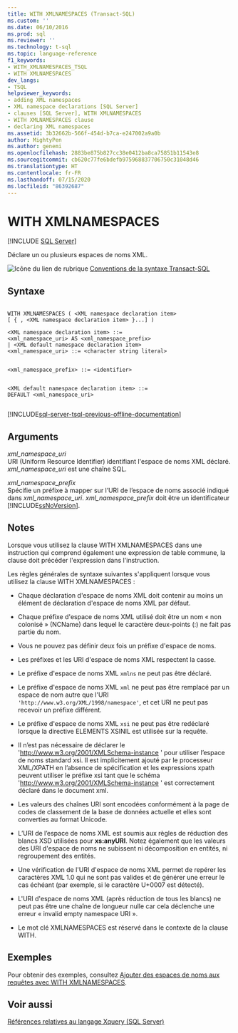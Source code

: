 ```yaml
---
title: WITH XMLNAMESPACES (Transact-SQL)
ms.custom: ''
ms.date: 06/10/2016
ms.prod: sql
ms.reviewer: ''
ms.technology: t-sql
ms.topic: language-reference
f1_keywords:
- WITH_XMLNAMESPACES_TSQL
- WITH XMLNAMESPACES
dev_langs:
- TSQL
helpviewer_keywords:
- adding XML namespaces
- XML namespace declarations [SQL Server]
- clauses [SQL Server], WITH XMLNAMESPACES
- WITH XMLNAMESPACES clause
- declaring XML namespaces
ms.assetid: 3b32662b-566f-454d-b7ca-e247002a9a0b
author: MightyPen
ms.author: genemi
ms.openlocfilehash: 2883be875b827cc38e0412ba8ca75851b11543e8
ms.sourcegitcommit: cb620c77fe6bdefb975968837706750c31048d46
ms.translationtype: HT
ms.contentlocale: fr-FR
ms.lasthandoff: 07/15/2020
ms.locfileid: "86392687"
---
```

# <a name="with-xmlnamespaces"></a>WITH XMLNAMESPACES
[!INCLUDE [SQL Server](../../includes/applies-to-version/sqlserver.md)]

  Déclare un ou plusieurs espaces de noms XML.  
  
  
 ![Icône du lien de rubrique](../../database-engine/configure-windows/media/topic-link.gif "Icône du lien de rubrique") [Conventions de la syntaxe Transact-SQL](../../t-sql/language-elements/transact-sql-syntax-conventions-transact-sql.md)  
  
## <a name="syntax"></a>Syntaxe  
  
```syntaxsql
  
WITH XMLNAMESPACES ( <XML namespace declaration item>  
[ { , <XML namespace declaration item> }...] )   
  
<XML namespace declaration item> ::=  
<xml_namespace_uri> AS <xml_namespace_prefix>  
| <XML default namespace declaration item>  
<xml_namespace_uri> ::= <character string literal>  
```  
  
```syntaxsql
  
<xml_namespace_prefix> ::= <identifier>  
```  
  
```syntaxsql
  
<XML default namespace declaration item> ::=  
DEFAULT <xml_namespace_uri>  
  
```  
  
[!INCLUDE[sql-server-tsql-previous-offline-documentation](../../includes/sql-server-tsql-previous-offline-documentation.md)]

## <a name="arguments"></a>Arguments
 *xml_namespace_uri*  
 URI (Uniform Resource Identifier) identifiant l'espace de noms XML déclaré. *xml_namespace_uri* est une chaîne SQL.  
  
 *xml_namespace_prefix*  
 Spécifie un préfixe à mapper sur l’URI de l’espace de noms associé indiqué dans *xml_namespace_uri*. *xml_namespace_prefix* doit être un identificateur [!INCLUDE[ssNoVersion](../../includes/ssnoversion-md.md)].  
  
## <a name="remarks"></a>Notes  
 Lorsque vous utilisez la clause WITH XMLNAMESPACES dans une instruction qui comprend également une expression de table commune, la clause doit précéder l'expression dans l'instruction.  
  
 Les règles générales de syntaxe suivantes s'appliquent lorsque vous utilisez la clause WITH XMLNAMESPACES :  
  
-   Chaque déclaration d'espace de noms XML doit contenir au moins un élément de déclaration d'espace de noms XML par défaut.  
  
-   Chaque préfixe d'espace de noms XML utilisé doit être un nom « non colonisé » (NCName) dans lequel le caractère deux-points (:) ne fait pas partie du nom.  
  
-   Vous ne pouvez pas définir deux fois un préfixe d'espace de noms.  
  
-   Les préfixes et les URI d'espace de noms XML respectent la casse.  
  
-   Le préfixe d'espace de noms XML `xmlns` ne peut pas être déclaré.  
  
-   Le préfixe d'espace de noms XML `xml` ne peut pas être remplacé par un espace de nom autre que l'URI `'http://www.w3.org/XML/1998/namespace'`, et cet URI ne peut pas recevoir un préfixe différent.  
  
-   Le préfixe d'espace de noms XML `xsi` ne peut pas être redéclaré lorsque la directive ELEMENTS XSINIL est utilisée sur la requête.  

-   Il n’est pas nécessaire de déclarer le 'http://www.w3.org/2001/XMLSchema-instance ' pour utiliser l’espace de noms standard xsi. Il est implicitement ajouté par le processeur XML/XPATH en l’absence de spécification et les expressions xpath peuvent utiliser le préfixe xsi tant que le schéma 'http://www.w3.org/2001/XMLSchema-instance ' est correctement déclaré dans le document xml.

-   Les valeurs des chaînes URI sont encodées conformément à la page de codes de classement de la base de données actuelle et elles sont converties au format Unicode.  
  
-   L’URI de l’espace de noms XML est soumis aux règles de réduction des blancs XSD utilisées pour **xs:anyURI**. Notez également que les valeurs des URI d'espace de noms ne subissent ni décomposition en entités, ni regroupement des entités.  

-   Une vérification de l'URI d'espace de noms XML permet de repérer les caractères XML 1.0 qui ne sont pas valides et de générer une erreur le cas échéant (par exemple, si le caractère U+0007 est détecté).  
  
-   L'URI d'espace de noms XML (après réduction de tous les blancs) ne peut pas être une chaîne de longueur nulle car cela déclenche une erreur « invalid empty namespace URI ».  
  
-   Le mot clé XMLNAMESPACES est réservé dans le contexte de la clause WITH.  
  
## <a name="examples"></a>Exemples  
 Pour obtenir des exemples, consultez [Ajouter des espaces de noms aux requêtes avec WITH XMLNAMESPACES](../../relational-databases/xml/add-namespaces-to-queries-with-with-xmlnamespaces.md).  
  
## <a name="see-also"></a>Voir aussi  
 [Références relatives au langage Xquery &#40;SQL Server&#41;](../../xquery/xquery-language-reference-sql-server.md)  
  
  
